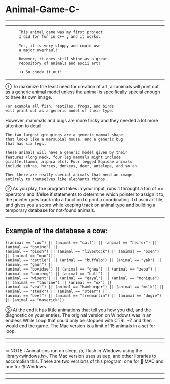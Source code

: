 # Animal-Game-C-
------------------------------------------------------------------------------------------------------------------------------------------------------
------------------------------------------------------------------------------------------------------------------------------------------------------
          
          This animal game was my first project 
          I did for fun in C++ , and it works.

          Yes, it is very sloppy and could use 
          a major overhaul! 

          However, it does still shine as a great
          repository of animals and ascii art!
          
          ⬆⬇ So check it out! 

------------------------------------------------------------------------------------------------------------------------------------------------------

➀ To maximize the least need for creation of art, all animals will print out as a generic animal model unless the animal is specifically
special enough to have its own image. 

    For example all fish, reptiles, frogs, and birds
    will print out as a generic model of their type.
    

However, mammals and bugs are more tricky and they needed a lot more attention to detail. 

    The two largest groupings are a generic mammal shape 
    that looks like a marsupial mouse, and a generic bug
    that has six legs.

    These animals will have a generic model given by their
    features (long neck, four leg mammals might include 
    giraffe,llamma, alpaca etc). Four legged Equidae animals 
    include zebras, horses, donkeys, deer, antelope, and so on. 

    Then there are really special animals that need an image
    entirely to themselves like elephants rhinos.

➁ As you play, the program takes in your input, runs it throught
 a ton of == operators and if/else if statements to determine which pointer to assign it to,
the pointer goes back into a function to print a coordinating .txt ascii art file,
 and gives you a score while keeping track on animal type and building a
temporary database for not-found animals. 
  
------------------------------------
   Example of the database a cow:  
-------------------------------------
    
    ((animal == "cow") || (animal == "calf") || (animal == "heifer") || (animal == "bovine") ||
    (animal == "bison") || (animal == "livestock") || (animal == "oxen") || (animal == "moo")||
    (animal == "cattle") || (animal == "buffalo") || (animal == "yak") || (animal == "gaur") ||
    (animal == "bovidae") || (animal == "gnew") || (animal == "zebu") || (animal == "banteng") || (animal == "bull") ||
    (animal == "wisent") || (animal == "gayal") || (animal == "monique") || (animal == "taurine") || (animal == "ox") ||
    (animal == "veal") || (animal == "hamburger") || (animal == "milk") || (animal == "steak") || (animal == "steer") ||
    (animal == "beef") || (animal == "freemartin") || (animal == "dogie") || (animal == "maverick"))
    

➂ At the end it has little animations that tell you how you did, and the diagnostic on your entries. The original version on Windows was in an endless While Loop
that could only be stopped with CTRL -Z and then would end the game. The Mac version is a limit of 15 animals in a set for loop. 

------------------------------------------------------------------------------------------------------------------------------------------------------
------------------------------------------------------------------------------------------------------------------------------------------------------

➩ NOTE :  Animations run on sleep, /b, flush in Windows using the library<windows.h>. 
The Mac version uses usleep, and other libraries to accomplish this. 
There are two versions of this program, one for  MAC and one for ⊞ Windows. 


------------------------------------------------------------------------------------------------------------------------------------------------------
------------------------------------------------------------------------------------------------------------------------------------------------------
